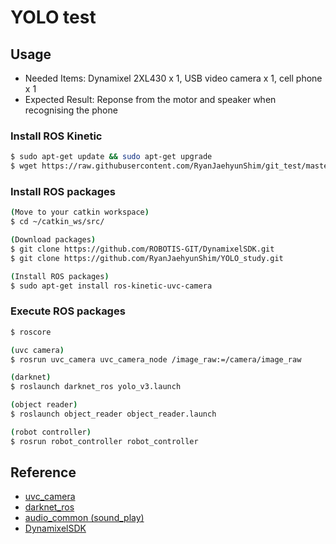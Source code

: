 # YOLO test

## Usage
- Needed Items: Dynamixel 2XL430 x 1, USB video camera x 1, cell phone x 1
- Expected Result: Reponse from the motor and speaker when recognising the phone

### Install ROS Kinetic
```sh
$ sudo apt-get update && sudo apt-get upgrade
$ wget https://raw.githubusercontent.com/RyanJaehyunShim/git_test/master/install_ros_kinetic.sh && chmod 755 ./install_ros_kinetic.sh && bash ./install_ros_kinetic.sh
```
### Install ROS packages
```sh
(Move to your catkin workspace)
$ cd ~/catkin_ws/src/

(Download packages)
$ git clone https://github.com/ROBOTIS-GIT/DynamixelSDK.git
$ git clone https://github.com/RyanJaehyunShim/YOLO_study.git

(Install ROS packages)
$ sudo apt-get install ros-kinetic-uvc-camera
```

### Execute ROS packages
```sh
$ roscore

(uvc camera)
$ rosrun uvc_camera uvc_camera_node /image_raw:=/camera/image_raw

(darknet)
$ roslaunch darknet_ros yolo_v3.launch

(object reader)
$ roslaunch object_reader object_reader.launch

(robot controller)
$ rosrun robot_controller robot_controller
```
## Reference
- [uvc_camera](http://wiki.ros.org/uvc_camera/)
- [darknet_ros](https://github.com/leggedrobotics/darknet_ros/)
- [audio_common (sound_play)](https://github.com/ros-drivers/audio_common)
- [DynamixelSDK](https://github.com/ROBOTIS-GIT/DynamixelSDK)
